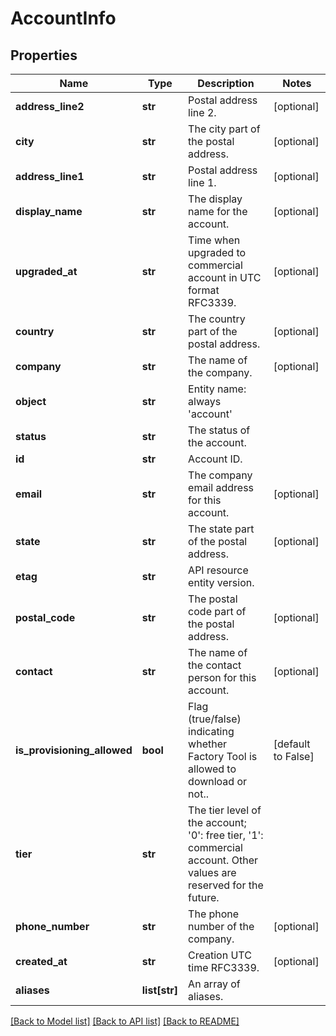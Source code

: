 # AccountInfo

## Properties
Name | Type | Description | Notes
------------ | ------------- | ------------- | -------------
**address_line2** | **str** | Postal address line 2. | [optional] 
**city** | **str** | The city part of the postal address. | [optional] 
**address_line1** | **str** | Postal address line 1. | [optional] 
**display_name** | **str** | The display name for the account. | [optional] 
**upgraded_at** | **str** | Time when upgraded to commercial account in UTC format RFC3339. | [optional] 
**country** | **str** | The country part of the postal address. | [optional] 
**company** | **str** | The name of the company. | [optional] 
**object** | **str** | Entity name: always &#39;account&#39; | 
**status** | **str** | The status of the account. | 
**id** | **str** | Account ID. | 
**email** | **str** | The company email address for this account. | [optional] 
**state** | **str** | The state part of the postal address. | [optional] 
**etag** | **str** | API resource entity version. | 
**postal_code** | **str** | The postal code part of the postal address. | [optional] 
**contact** | **str** | The name of the contact person for this account. | [optional] 
**is_provisioning_allowed** | **bool** | Flag (true/false) indicating whether Factory Tool is allowed to download or not.. | [default to False]
**tier** | **str** | The tier level of the account; &#39;0&#39;: free tier, &#39;1&#39;: commercial account. Other values are reserved for the future. | 
**phone_number** | **str** | The phone number of the company. | [optional] 
**created_at** | **str** | Creation UTC time RFC3339. | [optional] 
**aliases** | **list[str]** | An array of aliases. | 

[[Back to Model list]](../README.md#documentation-for-models) [[Back to API list]](../README.md#documentation-for-api-endpoints) [[Back to README]](../README.md)


